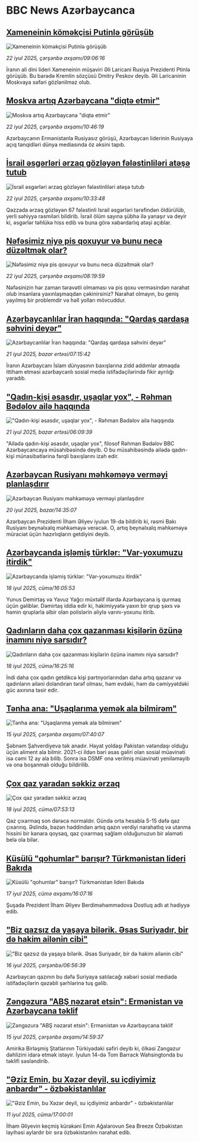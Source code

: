 # BBC News Azərbaycanca## [Xameneinin köməkçisi Putinlə görüşüb](https://www.bbc.com/azeri/articles/ckgl77ylp08o?at_campaign=githubrss)![Xameneinin köməkçisi Putinlə görüşüb](https://ichef.bbci.co.uk/ace/ws/240/cpsprodpb/d409/live/1f7b6e30-66d7-11f0-8125-eb8e325e77d1.jpg)_22 iyul 2025, çərşənbə axşamı/09:06:16_İranın ali dini lideri Xameneinin müşaviri Əli Laricani Rusiya Prezidenti Ptinlə görüşüb. Bu barədə Kremlin sözçüsü Dmitry Peskov deyib.
Əli Laricaninin Moskvaya səfəri gözlənilməz olub.## [Moskva artıq Azərbaycana "diqtə etmir"](https://www.bbc.com/azeri/articles/cy5w6xvpq6xo?at_campaign=githubrss)![Moskva artıq Azərbaycana "diqtə etmir"](https://ichef.bbci.co.uk/ace/ws/240/cpsprodpb/d5a2/live/689bc450-66e8-11f0-89ea-4d6f9851f623.jpg)_22 iyul 2025, çərşənbə axşamı/10:46:19_Azərbaycanın Ermənistanla Rusiyasız görüşü, Azərbaycan liderinin Rusiyaya açıq tənqidləri dünya mediasında öz əksini tapıb.## [İsrail əsgərləri ərzaq gözləyən fələstinliləri atəşə tutub](https://www.bbc.com/azeri/articles/c5y2n1g04vlo?at_campaign=githubrss)![İsrail əsgərləri ərzaq gözləyən fələstinliləri atəşə tutub](https://ichef.bbci.co.uk/ace/ws/240/cpsprodpb/c2e1/live/4b051c30-66e7-11f0-af20-030418be2ca5.png)_22 iyul 2025, çərşənbə axşamı/10:33:48_Qəzzada ərzaq gözləyən 67 fələstinli Israil əsgərləri tərəfindən öldürülüb, yerli səhiyyə rəsmiləri bildirib. İsrail ölüm sayına şübhə ilə yanaşır və deyir ki, əsgərlər təhlükə hiss edib və buna görə xəbərdarlıq atəşi açıblar.## [Nəfəsimiz niyə pis qoxuyur və bunu necə düzəltmək olar?](https://www.bbc.com/azeri/articles/cn0q4480lk5o?at_campaign=githubrss)![Nəfəsimiz niyə pis qoxuyur və bunu necə düzəltmək olar?](https://ichef.bbci.co.uk/ace/ws/240/cpsprodpb/51df/live/65f8a8e0-66c9-11f0-8dbd-f3d32ebd3327.jpg)_22 iyul 2025, çərşənbə axşamı/08:19:59_Nəfəsinizin hər zaman təravətli olmaması və pis qoxu verməsindən narahat olub insanlara yaxınlaşmaqdan çəkinirsiniz?
Narahat olmayın, bu geniş yayılmış bir problemdir və həll yolları mövcuddur.## [Azərbaycanlılar İran haqqında: "Qardaş qardaşa səhvini deyər"](https://www.bbc.com/azeri/articles/c1mz1yepz2no?at_campaign=githubrss)![Azərbaycanlılar İran haqqında: "Qardaş qardaşa səhvini deyər"](https://ichef.bbci.co.uk/ace/ws/240/cpsprodpb/ac6b/live/b91c5590-63f3-11f0-b01d-c5dd8604a664.png)_21 iyul 2025, bazar ertəsi/07:15:42_İranın Azərbaycanı İslam dünyasının baxışlarına zidd addımlar atmaqda ittiham etməsi azərbaycanlı sosial media istifadəçilərində fikir ayrılığı yaradıb.## ["Qadın-kişi əsasdır, uşaqlar yox", -  Rəhman Bədəlov ailə haqqında](https://www.bbc.com/azeri/articles/c75rp7926yyo?at_campaign=githubrss)!["Qadın-kişi əsasdır, uşaqlar yox", -  Rəhman Bədəlov ailə haqqında](https://ichef.bbci.co.uk/ace/ws/240/cpsprodpb/a7e6/live/3a8f5ec0-65f6-11f0-8d65-a926817d043b.jpg)_21 iyul 2025, bazar ertəsi/06:09:39_"Ailədə qadın-kişi əsasdır, uşaqlar yox", filosof Rəhman Bədəlov BBC Azərbaycancaya müsahibəsində deyib. 
O bu müsahibəsində ailədə qadın-kişi münasibətlərinə fərqli baxışlarını izah edir.## [Azərbaycan Rusiyanı məhkəməyə verməyi planlaşdırır](https://www.bbc.com/azeri/articles/c0l4rr598geo?at_campaign=githubrss)![Azərbaycan Rusiyanı məhkəməyə verməyi planlaşdırır](https://ichef.bbci.co.uk/ace/ws/240/cpsprodpb/75a1/live/7a2573b0-6571-11f0-9c94-35a6128c06e3.jpg)_20 iyul 2025, bazar/14:35:07_Azərbaycan Prezidenti İlham Əliyev iyulun 19-da bildirib ki, rəsmi Bakı Rusiyanı beynəlxalq məhkəməyə verəcək. O, artıq beynəlxalq məhkəməyə müraciət üçün hazırlıqların getdiyini deyib.## [Azərbaycanda işləmiş türklər: "Var-yoxumuzu itirdik"](https://www.bbc.com/azeri/articles/czxeq7qy947o?at_campaign=githubrss)![Azərbaycanda işləmiş türklər: "Var-yoxumuzu itirdik"](https://ichef.bbci.co.uk/ace/ws/240/cpsprodpb/7735/live/a6560cd0-63d0-11f0-999c-79495cb3f5d9.png)_18 iyul 2025, cümə/16:05:53_Yunus Demirtaş və Yavuz Yağcı müxtəlif illərdə Azərbaycana iş qurmaq üçün gəliblər. Dəmirtaş iddia edir ki, hakimiyyətə yaxın bir qrup şəxs və həmin qruplarla əlbir olan polislərin əliylə varını-yoxunu itirib.## [Qadınların daha çox qazanması kişilərin özünə inamını niyə sarsıdır?](https://www.bbc.com/azeri/articles/cvg7rj581npo?at_campaign=githubrss)![Qadınların daha çox qazanması kişilərin özünə inamını niyə sarsıdır?](https://ichef.bbci.co.uk/ace/ws/240/cpsprodpb/5bd7/live/bbb6a840-4793-11f0-84b6-6bf0f66205f1.png)_18 iyul 2025, cümə/16:25:16_İndi daha çox qadın getdikcə kişi partnyorlarından daha artıq qazanır və qadınların ailəni dolandıran tərəf olması, həm evdəki, həm də cəmiyyətdəki güc axınına təsir edir.## [Tənha ana: "Uşaqlarıma yemək ala bilmirəm"](https://www.bbc.com/azeri/articles/clymg1gqzjvo?at_campaign=githubrss)![Tənha ana: "Uşaqlarıma yemək ala bilmirəm"](https://ichef.bbci.co.uk/ace/ws/240/cpsprodpb/d615/live/861b8820-614e-11f0-a8bf-11b964825fda.png)_15 iyul 2025, çərşənbə axşamı/07:40:07_Şəbnəm Şahverdiyeva tək anadır. Həyat yoldaşı Pakistan vətəndaşı olduğu üçün aliment ala bilmir. 2021-ci ildən bəri əsas gəliri olan sosial müavinəti isə cəmi 12 ay ala bilib. Sonra isə DSMF ona verilmiş müavinəti yeniləməyib və ona boşanmalı olduğu bildirilib.## [Çox qaz yaradan səkkiz ərzaq](https://www.bbc.com/azeri/articles/c70xg59l1xno?at_campaign=githubrss)![Çox qaz yaradan səkkiz ərzaq](https://ichef.bbci.co.uk/ace/ws/240/cpsprodpb/b397/live/e9e914c0-6352-11f0-89ea-4d6f9851f623.jpg)_18 iyul 2025, cümə/07:53:13_Qaz çıxarmaq son dərəcə normaldır. Gündə orta hesabla 5-15 dəfə qaz çıxarırıq.
Əslində, bəzən həddindən artıq qazın verdiyi narahatlıq və utanma hissini bir kənara qoysaq, qaz çıxarmaq sağlam olduğunuzun bir əlaməti belə ola bilər.## [Küsülü "qohumlar" barışır? Türkmənistan lideri Bakıda](https://www.bbc.com/azeri/articles/cp8m73ev527o?at_campaign=githubrss)![Küsülü "qohumlar" barışır? Türkmənistan lideri Bakıda](https://ichef.bbci.co.uk/ace/ws/240/cpsprodpb/9fcb/live/f81e5590-6326-11f0-86da-6f3ecc86fd47.jpg)_17 iyul 2025, cümə axşamı/16:07:16_Şuşada Prezident İlham Əliyev Berdiməhəmmədova Dostluq adlı at hədiyyə edib.## ["Biz qazsız da yaşaya bilərik. Əsas Suriyadır, bir də hakim ailənin cibi"](https://www.bbc.com/azeri/articles/cq8zpl1lxwgo?at_campaign=githubrss)!["Biz qazsız da yaşaya bilərik. Əsas Suriyadır, bir də hakim ailənin cibi"](https://ichef.bbci.co.uk/ace/ws/240/cpsprodpb/7b7a/live/58fd5b00-618c-11f0-904a-1d76e1991eb9.png)_16 iyul 2025, çərşənbə/06:56:39_Azərbaycan qazının bu dəfə Suriyaya satılacağı xəbəri sosial mediada istifadəçilərin qəzəbli şərhlərinə tuş gəlib.## [Zəngəzura "ABŞ nəzarət etsin": Ermənistan və Azərbaycana təklif](https://www.bbc.com/azeri/articles/c3d12jj1vdeo?at_campaign=githubrss)![Zəngəzura "ABŞ nəzarət etsin": Ermənistan və Azərbaycana təklif](https://ichef.bbci.co.uk/ace/ws/240/cpsprodpb/4a49/live/ed382200-618c-11f0-904a-1d76e1991eb9.jpg)_15 iyul 2025, çərşənbə axşamı/14:59:37_Amirika Birləşmiş Ştatlarının Türkiyədəki səfiri deyib ki, ölkəsi Zəngəzur dəhlizini idarə etmək istəyir. İyulun 14-də Tom Barrack Wahsingtonda bu təklifi səsləndirib.## ["Əziz Emin, bu Xəzər deyil, su içdiyimiz anbardır" - özbəkistanlılar](https://www.bbc.com/azeri/articles/cwyqggryqz4o?at_campaign=githubrss)!["Əziz Emin, bu Xəzər deyil, su içdiyimiz anbardır" - özbəkistanlılar](https://ichef.bbci.co.uk/ace/ws/240/cpsprodpb/b983/live/da7ed400-5e68-11f0-a633-790fe0633fd6.jpg)_11 iyul 2025, cümə/17:00:01_İlham Əliyevin keçmiş kürəkəni Emin Ağalarovun Sea Breeze Özbəkistan layihəsi aylardır bir sıra özbəkistanlını narahat edib.